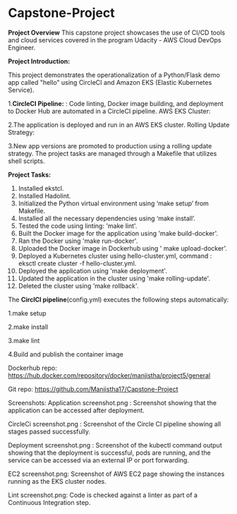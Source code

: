 # Capstone-Project


**Project Overview**
This capstone project showcases the use of CI/CD tools and cloud services covered in the program Udacity - AWS Cloud DevOps Engineer.

**Project Introduction:**

This project demonstrates the operationalization of a Python/Flask demo app called "hello" using CircleCI and Amazon EKS (Elastic Kubernetes Service). 

1.**CircleCI Pipeline:** : Code linting, Docker image building, and deployment to Docker Hub are automated in a CircleCI pipeline.
AWS EKS Cluster:

2.The application is deployed and run in an AWS EKS cluster.
Rolling Update Strategy:

3.New app versions are promoted to production using a rolling update strategy.
The project tasks are managed through a Makefile that utilizes shell scripts.

**Project Tasks:**
1.	Installed ekstcl. 
2.	Installed Hadolint.
3.	Initialized the Python virtual environment using ‘make setup’ from Makefile.
4.	Installed all the necessary dependencies using ‘make install’.
5.	Tested the code using linting: 'make lint'.
6.	Built the Docker image for the application using 'make build-docker'.
7.	Ran the Docker using 'make run-docker'.
8.	Uploaded the Docker image in Dockerhub using ' make upload-docker'.
10.	Deployed a Kubernetes cluster using hello-cluster.yml, command : eksctl create cluster -f hello-cluster.yml.
11.	Deployed the application using 'make deployment'.
12.	Updated the application in the cluster using 'make rolling-update'.
13.	Deleted the cluster using 'make rollback'.

The **CirclCI pipeline**(config.yml) executes the following steps automatically:

1.make setup

2.make install

3.make lint

4.Build and publish the container image

Dockerhub repo: https://hub.docker.com/repository/docker/manjistha/project5/general

Git repo: https://github.com/Manjistha17/Capstone-Project

Screenshots:
Application screenshot.png : Screenshot showing that the application can be accessed after deployment. 

CircleCi screenshot.png : Screenshot of the Circle CI pipeline showing all stages passed successfully.

Deployment screenshot.png : Screenshot of the kubectl command output showing that the deployment is successful, pods are running, and the service can be accessed via an external IP or port forwarding.

EC2 screenshot.png: Screenshot of AWS EC2 page showing the instances running as the EKS cluster nodes.

Lint screenshot.png: Code is checked against a linter as part of a Continuous Integration step.




